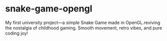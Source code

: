 # snake-game-opengl
My first university project—a simple Snake Game made in OpenGL.reviving the nostalgia of childhood gaming. Smooth movement, retro vibes, and pure coding joy!
